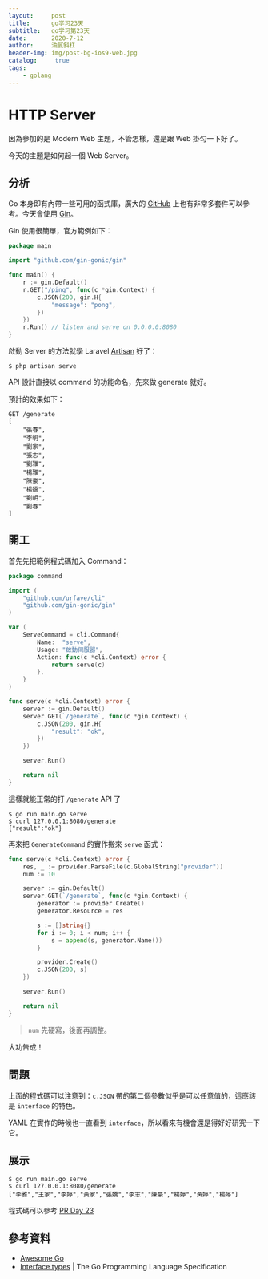 ```yaml
---
layout:     post
title:      go学习23天
subtitle:   go学习第23天
date:       2020-7-12
author:     油腻斜杠
header-img: img/post-bg-ios9-web.jpg
catalog: 	 true
tags:
    - golang
---
```

# HTTP Server

因為參加的是 Modern Web 主題，不管怎樣，還是跟 Web 掛勾一下好了。

今天的主題是如何起一個 Web Server。

## 分析

Go 本身即有內帶一些可用的函式庫，廣大的 [GitHub][Awesome Go] 上也有非常多套件可以參考。今天會使用 [Gin](https://github.com/gin-gonic/gin)。

Gin 使用很簡單，官方範例如下：

```go
package main

import "github.com/gin-gonic/gin"

func main() {
	r := gin.Default()
	r.GET("/ping", func(c *gin.Context) {
		c.JSON(200, gin.H{
			"message": "pong",
		})
	})
	r.Run() // listen and serve on 0.0.0.0:8080
}
```

啟動 Server 的方法就學 Laravel [Artisan][] 好了：

```
$ php artisan serve
```

API 設計直接以 command 的功能命名，先來做 generate 就好。

預計的效果如下：

```
GET /generate
[
    "張春",
    "李明",
    "劉家",
    "張志",
    "劉雅",
    "楊雅",
    "陳豪",
    "楊嬌",
    "劉明",
    "劉春"
]
```

## 開工

首先先把範例程式碼加入 Command：

```go
package command

import (
	"github.com/urfave/cli"
	"github.com/gin-gonic/gin"
)

var (
	ServeCommand = cli.Command{
		Name:  "serve",
		Usage: "啟動伺服器",
		Action: func(c *cli.Context) error {
			return serve(c)
		},
	}
)

func serve(c *cli.Context) error {
	server := gin.Default()
	server.GET(`/generate`, func(c *gin.Context) {
		c.JSON(200, gin.H{
			"result": "ok",
		})
	})

	server.Run()

	return nil
}
```

這樣就能正常的打 `/generate` API 了

```
$ go run main.go serve
$ curl 127.0.0.1:8080/generate
{"result":"ok"}
```

再來把 `GenerateCommand` 的實作搬來 `serve` 函式：

```go
func serve(c *cli.Context) error {
	res, _ := provider.ParseFile(c.GlobalString("provider"))
	num := 10

	server := gin.Default()
	server.GET(`/generate`, func(c *gin.Context) {
		generator := provider.Create()
		generator.Resource = res

		s := []string{}
		for i := 0; i < num; i++ {
			s = append(s, generator.Name())
		}

		provider.Create()
		c.JSON(200, s)
	})

	server.Run()

	return nil
}
```

> `num` 先硬寫，後面再調整。

大功告成！

## 問題

上面的程式碼可以注意到：`c.JSON` 帶的第二個參數似乎是可以任意值的，這應該是 `interface` 的特色。

YAML 在實作的時候也一直看到 `interface`，所以看來有機會還是得好好研究一下它。

## 展示

```
$ go run main.go serve
$ curl 127.0.0.1:8080/generate
["李雅","王家","李婷","黃家","張嬌","李志","陳豪","楊婷","黃婷","楊婷"]
```

程式碼可以參考 [PR Day 23](https://github.com/MilesChou/namer/pull/9)

## 參考資料

* [Awesome Go][]
* [Interface types](https://golang.org/ref/spec#Interface_types) | The Go Programming Language Specification

[Awesome Go]: https://awesome-go.com/
[Artisan]: https://laravel.com/docs/5.5/artisan
